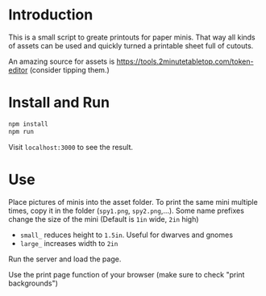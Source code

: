 # Introduction
This is a small script to greate printouts for paper minis. 
That way all kinds of assets can be used and quickly turned a printable sheet full of cutouts.

An amazing source for assets is https://tools.2minutetabletop.com/token-editor (consider tipping them.)

# Install and Run
```sh
npm install
npm run
```

Visit `localhost:3000` to see the result.

# Use
Place pictures of minis into the asset folder.
To print the same mini multiple times, copy it in the folder (`spy1.png`, `spy2.png`,...).
Some name prefixes change the size of the mini (Default is `1in` wide, `2in` high)
* `small_` reduces height to `1.5in`. Useful for dwarves and gnomes
* `large_` increases width to `2in`

Run the server and load the page.

Use the print page function of your browser (make sure to check "print backgrounds")